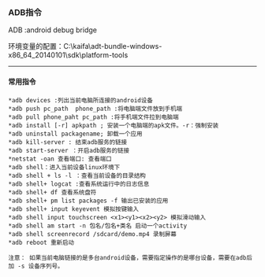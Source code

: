 ### ADB指令

ADB :android debug bridge

环境变量的配置：C:\kaifa\adt-bundle-windows-x86_64_20140101\sdk\platform-tools

***
#### 常用指令
    *adb devices :列出当前电脑所连接的android设备
    *adb push pc_path  phone_path :将电脑端文件放到手机端
    *adb pull phone_paht pc_path :将手机端文件拉到电脑端
    *adb install [-r] apkpath ; 安装一个电脑端的apk文件。-r：强制安装
    *adb uninstall packagename; 卸载一个应用
    *adb kill-server : 结束adb服务的链接
    *adb start-server ：开启adb服务的链接
    *netstat -oan 查看端口: 查看端口  
    *adb shell：进入当前设备linux环境下
    *adb shell + ls -l ：查看当前设备的目录结构
    *adb shell+ logcat :查看系统运行中的日志信息
    *adb shell+ df 查看系统盘符
    *adb shell+ pm list packages -f 输出已安装的应用
    *adb shell+ input keyevent 模拟按键输入
    *adb shell input touchscreen <x1><y1><x2><y2> 模拟滑动输入
    *adb shell am start -n 包名/包名+类名 启动一个activity
    *adb shell screenrecord /sdcard/demo.mp4 录制屏幕
    *adb reboot 重新启动

	注意： 如果当前电脑链接的是多台android设备，需要指定操作的是哪台设备，需要在adb后加 -s 设备序列号。
